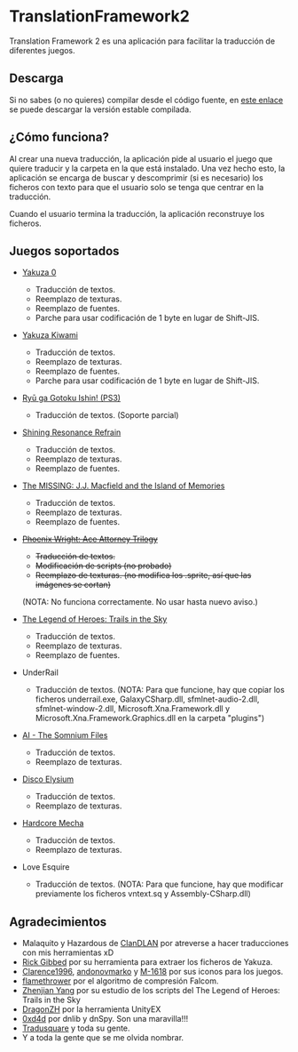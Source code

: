 # TranslationFramework2
Translation Framework 2 es una aplicación para facilitar la traducción de diferentes juegos.

## Descarga
Si no sabes (o no quieres) compilar desde el código fuente, en [este enlace](https://mega.nz/#F!GZNQWSBQ!JA42-HIGTy79O0I7is0FGw) se puede descargar la versión estable compilada.

## ¿Cómo funciona?
Al crear una nueva traducción, la aplicación pide al usuario el juego que quiere traducir y la carpeta en la que está instalado. Una vez hecho esto, la aplicación se encarga de buscar y descomprimir (si es necesario) los ficheros con texto para que el usuario solo se tenga que centrar en la traducción.

Cuando el usuario termina la traducción, la aplicación reconstruye los ficheros.

## Juegos soportados
* [Yakuza 0](http://www.clandlan.net/foros/topic/79978-peticiontraduccion-de-yakuza-0-pc/)
  - Traducción de textos.
  - Reemplazo de texturas.
  - Reemplazo de fuentes.
  - Parche para usar codificación de 1 byte en lugar de Shift-JIS.
* [Yakuza Kiwami](http://www.clandlan.net/foros/topic/80616-yakuza-kiwami-en-espanol/)
  - Traducción de textos.
  - Reemplazo de texturas.
  - Reemplazo de fuentes.
  - Parche para usar codificación de 1 byte en lugar de Shift-JIS.
* [Ryū ga Gotoku Ishin! (PS3)](https://discord.gg/6hDTRcR)
  - Traducción de textos. (Soporte parcial)
* [Shining Resonance Refrain](http://www.clandlan.net/foros/topic/80154-traduccion-shining-resonance-refrain-en-proceso/)
  - Traducción de textos.
  - Reemplazo de texturas.
  - Reemplazo de fuentes.
* [The MISSING: J.J. Macfield and the Island of Memories](http://www.clandlan.net/foros/topic/80152-peticion-the-missing-jj-macfield-and-the-island-of-memories/)
  - Traducción de textos.
  - Reemplazo de texturas.
  - Reemplazo de fuentes.
* ~~[Phoenix Wright: Ace Attorney Trilogy](https://www.youtube.com/watch?v=bk_erh1OcO0)~~
  - ~~Traducción de textos.~~
  - ~~Modificación de scripts (no probado)~~
  - ~~Reemplazo de texturas. (no modifica los .sprite, así que las imágenes se cortan)~~
  
  (NOTA: No funciona correctamente. No usar hasta nuevo aviso.)
* [The Legend of Heroes: Trails in the Sky](http://www.clandlan.net/foros/topic/80576-the-legend-of-heroes-trails-in-the-sky/)
  - Traducción de textos.
  - Reemplazo de texturas.
  - Reemplazo de fuentes.
* UnderRail
  - Traducción de textos.
  (NOTA: Para que funcione, hay que copiar los ficheros underrail.exe, GalaxyCSharp.dll, sfmlnet-audio-2.dll, sfmlnet-window-2.dll, Microsoft.Xna.Framework.dll y Microsoft.Xna.Framework.Graphics.dll en la carpeta "plugins")
* [AI - The Somnium Files](https://tradusquare.es/ficha.php?ai-somnium-files)
  - Traducción de textos.
  - Reemplazo de texturas.
* [Disco Elysium](http://www.clandlan.net/foros/topic/80654-proyecto-disco-elysium/)
  - Traducción de textos.
  - Reemplazo de texturas.
* [Hardcore Mecha](http://www.clandlan.net/foros/topic/80621-nueva-traduccion-hardcore-mecha/)
  - Traducción de textos.
  - Reemplazo de texturas.
* Love Esquire
  - Traducción de textos.
  (NOTA: Para que funcione, hay que modificar previamente los ficheros vntext.sq y Assembly-CSharp.dll)
  
## Agradecimientos
* Malaquito y Hazardous de [ClanDLAN](http://clandlan.net/foros/forum/3-traducciones-academia-de-sundabar/) por atreverse a hacer traducciones con mis herramientas xD
* [Rick Gibbed](https://github.com/gibbed) por su herramienta para extraer los ficheros de Yakuza.
* [Clarence1996](https://www.deviantart.com/clarence1996), [andonovmarko](https://www.deviantart.com/andonovmarko) y [M-1618](https://www.deviantart.com/m-1618) por sus iconos para los juegos.
* [flamethrower](https://heroesoflegend.org/forums/viewtopic.php?f=38&t=289) por el algoritmo de compresión Falcom.
* [Zhenjian Yang](https://github.com/ZhenjianYang) por su estudio de los scripts del The Legend of Heroes: Trails in the Sky
* [DragonZH](https://forum.zoneofgames.ru/topic/36240-unityex/) por la herramienta UnityEX
* [0xd4d](https://github.com/0xd4d) por dnlib y dnSpy. Son una maravilla!!!
* [Tradusquare](https://tradusquare.es/) y toda su gente.
* Y a toda la gente que se me olvida nombrar.

